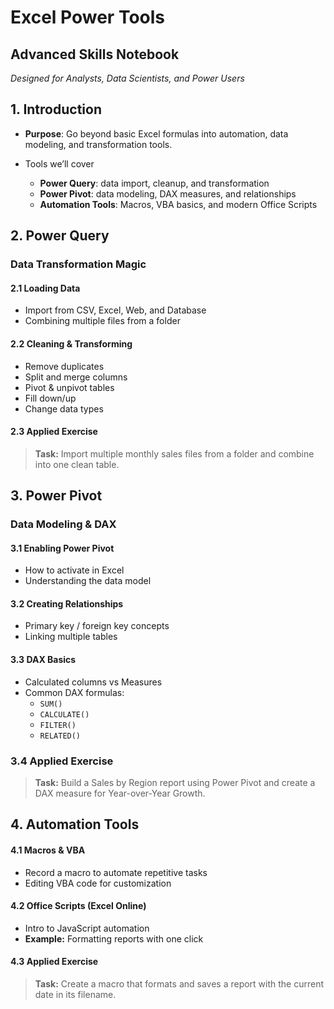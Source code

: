 # Excel Power Tools
## Advanced Skills Notebook

_Designed for Analysts, Data Scientists, and Power Users_


## 1. Introduction
- **Purpose**: Go beyond basic Excel formulas into automation, data modeling, and transformation tools.

- Tools we’ll cover

  - **Power Query**: data import, cleanup, and transformation
  - **Power Pivot**: data modeling, DAX measures, and relationships
  - **Automation Tools**: Macros, VBA basics, and modern Office Scripts

## 2. Power Query
### Data Transformation Magic

#### 2.1 Loading Data
- Import from CSV, Excel, Web, and Database
- Combining multiple files from a folder

#### 2.2 Cleaning & Transforming
- Remove duplicates
- Split and merge columns
- Pivot & unpivot tables
- Fill down/up
- Change data types

#### 2.3 Applied Exercise
> **Task:** Import multiple monthly sales files from a folder and combine into one clean table.


## 3. Power Pivot
### Data Modeling & DAX
#### 3.1 Enabling Power Pivot
- How to activate in Excel
- Understanding the data model

#### 3.2 Creating Relationships
- Primary key / foreign key concepts
- Linking multiple tables

#### 3.3 DAX Basics
- Calculated columns vs Measures
- Common DAX formulas:
  - `SUM()`
  - `CALCULATE()`
  - `FILTER()`
  - `RELATED()`

### 3.4 Applied Exercise
> **Task:** Build a Sales by Region report using Power Pivot and create a DAX measure for Year-over-Year Growth.

## 4. Automation Tools
#### 4.1 Macros & VBA
- Record a macro to automate repetitive tasks
- Editing VBA code for customization

#### 4.2 Office Scripts (Excel Online)
- Intro to JavaScript automation
- **Example:** Formatting reports with one click

#### 4.3 Applied Exercise
> **Task:** Create a macro that formats and saves a report with the current date in its filename.

